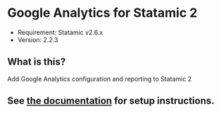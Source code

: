 # Google Analytics for Statamic 2
- Requirement: Statamic v2.6.x
- Version: 2.2.3

## What is this?
Add Google Analytics configuration and reporting to Statamic 2

## See [the documentation](https://statamic.com/marketplace/addons/google-analytics/docs) for setup instructions.
